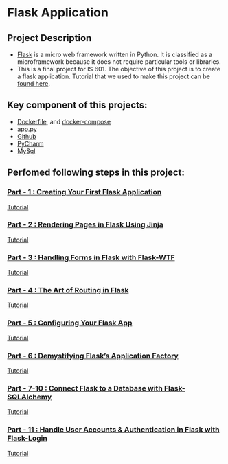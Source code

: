 # Flask Application

## Project Description

* [Flask](https://en.wikipedia.org/wiki/Flask_(web_framework)) is a micro web framework written in Python. It is classified as a microframework because it does not require particular tools or libraries.
* This is a final project for IS 601. The objective of this project is to create a flask application. Tutorial that we used to make this project can be [found here](https://hackersandslackers.com/your-first-flask-application).


## Key component of this projects:
* [Dockerfile](https://github.com/Milan-36/PythonFlaskWebsite/blob/master/app/Dockerfile), and [docker-compose](https://github.com/Milan-36/PythonFlaskWebsite/blob/master/docker-compose.yml)
* [app.py](https://github.com/Milan-36/PythonFlaskWebsite/blob/master/app/app.py)
* [Github](https://github.com/Milan-36/PythonFlaskWebsite)
* [PyCharm](https://www.jetbrains.com/pycharm/)
* [MySql](https://www.mysql.com/)

## Perfomed following steps in this project:

### [Part - 1 : Creating Your First Flask Application](https://github.com/Milan-36/PythonFlaskWebsite/tree/Part-1)
[Tutorial](https://hackersandslackers.com/your-first-flask-application)
### [Part - 2 : Rendering Pages in Flask Using Jinja](https://github.com/Milan-36/PythonFlaskWebsite/tree/Part-2)
[Tutorial](https://hackersandslackers.com/flask-jinja-templates)
### [Part - 3 : Handling Forms in Flask with Flask-WTF](https://github.com/Milan-36/PythonFlaskWebsite/tree/Part-3)
[Tutorial](https://hackersandslackers.com/flask-wtforms-forms)
### [Part - 4 : The Art of Routing in Flask](https://github.com/Milan-36/PythonFlaskWebsite/tree/Part-4)
[Tutorial](https://hackersandslackers.com/flask-routes)
### [Part - 5 : Configuring Your Flask App](https://github.com/Milan-36/PythonFlaskWebsite/tree/Part-5)
[Tutorial](https://hackersandslackers.com/configure-flask-applications)
### [Part - 6 : Demystifying Flask’s Application Factory](https://github.com/Milan-36/PythonFlaskWebsite/tree/Part-6)
[Tutorial](https://hackersandslackers.com/flask-application-factory)
### [Part - 7-10 : Connect Flask to a Database with Flask-SQLAlchemy](https://github.com/Milan-36/PythonFlaskWebsite/tree/Part-7-10)
[Tutorial](https://hackersandslackers.com/flask-sqlalchemy-database-models)
### [Part - 11 : Handle User Accounts & Authentication in Flask with Flask-Login](https://github.com/Milan-36/PythonFlaskWebsite/tree/Part-11)
[Tutorial](https://hackersandslackers.com/flask-login-user-authentication)
